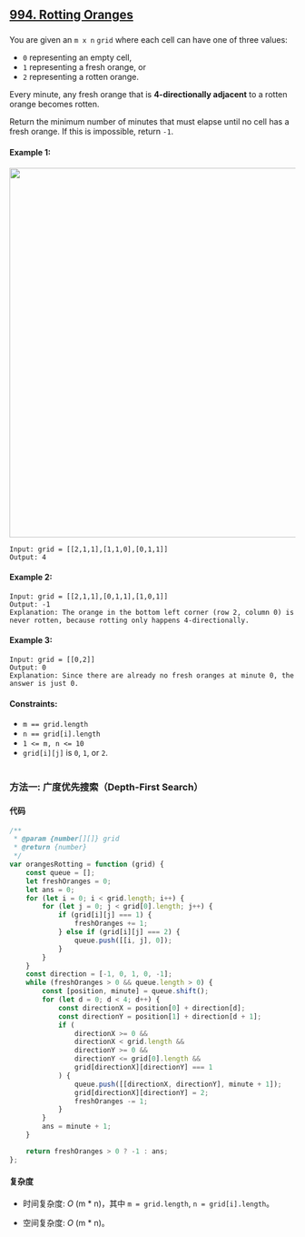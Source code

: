 ## [994. Rotting Oranges](https://leetcode.com/problems/rotting-oranges/)

###

You are given an `m x n` `grid` where each cell can have one of three values:

-   `0` representing an empty cell,
-   `1` representing a fresh orange, or
-   `2` representing a rotten orange.

Every minute, any fresh orange that is **4-directionally adjacent** to a rotten orange becomes rotten.

Return the minimum number of minutes that must elapse until no cell has a fresh orange. If this is impossible, return `-1`.

#### Example 1:

<img src="https://assets.leetcode.com/uploads/2019/02/16/oranges.png" width="650" />

```
Input: grid = [[2,1,1],[1,1,0],[0,1,1]]
Output: 4
```

#### Example 2:

```
Input: grid = [[2,1,1],[0,1,1],[1,0,1]]
Output: -1
Explanation: The orange in the bottom left corner (row 2, column 0) is never rotten, because rotting only happens 4-directionally.
```

#### Example 3:

```
Input: grid = [[0,2]]
Output: 0
Explanation: Since there are already no fresh oranges at minute 0, the answer is just 0.
```

#### Constraints:

-   `m == grid.length`
-   `n == grid[i].length`
-   `1 <= m, n <= 10`
-   `grid[i][j]` is `0`, `1`, or `2`.

#

### 方法一: 广度优先搜索（Depth-First Search）

#### 代码

```javascript
/**
 * @param {number[][]} grid
 * @return {number}
 */
var orangesRotting = function (grid) {
    const queue = [];
    let freshOranges = 0;
    let ans = 0;
    for (let i = 0; i < grid.length; i++) {
        for (let j = 0; j < grid[0].length; j++) {
            if (grid[i][j] === 1) {
                freshOranges += 1;
            } else if (grid[i][j] === 2) {
                queue.push([[i, j], 0]);
            }
        }
    }
    const direction = [-1, 0, 1, 0, -1];
    while (freshOranges > 0 && queue.length > 0) {
        const [position, minute] = queue.shift();
        for (let d = 0; d < 4; d++) {
            const directionX = position[0] + direction[d];
            const directionY = position[1] + direction[d + 1];
            if (
                directionX >= 0 &&
                directionX < grid.length &&
                directionY >= 0 &&
                directionY <= grid[0].length &&
                grid[directionX][directionY] === 1
            ) {
                queue.push([[directionX, directionY], minute + 1]);
                grid[directionX][directionY] = 2;
                freshOranges -= 1;
            }
        }
        ans = minute + 1;
    }

    return freshOranges > 0 ? -1 : ans;
};
```

#### 复杂度

-   时间复杂度: _O_ (m \* n)，其中 `m = grid.length`, `n = grid[i].length`。

-   空间复杂度: _O_ (m \* n)。
